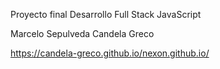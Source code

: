 Proyecto final Desarrollo Full Stack JavaScript

Marcelo Sepulveda
Candela Greco

https://candela-greco.github.io/nexon.github.io/